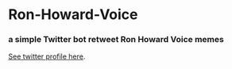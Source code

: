 # Ron-Howard-Voice

### a simple Twitter bot retweet Ron Howard Voice memes

[See twitter profile here](http://www.twitter.com/ronhoward_voice).